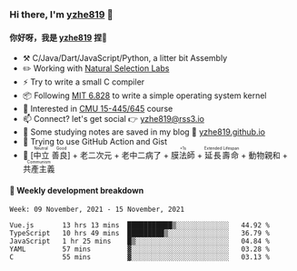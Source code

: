 ### Hi there, I'm [yzhe819](https://github.com/yzhe819) 👋

#### 你好呀，我是 [yzhe819](https://github.com/yzhe819) 捏👋

- :hammer_and_pick: C/Java/Dart/JavaScript/Python, a litter bit Assembly
- :pencil2: Working with [Natural Selection Labs](https://github.com/NaturalSelectionLabs)
- ⚡ Try to write a small C compiler
- 📦 Following [MIT 6.828](https://pdos.csail.mit.edu/6.828/2018/overview.html) to write a simple operating system kernel
- 🧪 Interested in [CMU 15-445/645](https://15445.courses.cs.cmu.edu/fall2020/) course
- 📫 Connect? let's get social 👉 yzhe819@rss3.io
- :scroll: Some studying notes are saved in my blog :space_invader: [yzhe819.github.io](https://yzhe819.github.io/)
- 🌟 Trying to use GitHub Action and Gist
- 🔑 <ruby>[中立 善良]<rp>（</rp><rt>Neutral Good</rt><rp>）</rp></ruby> + 老二次元 + 老中二病了 + <ruby>膜法師<rp>（</rp><rt>+1s</rt><rp>）</rp></ruby> + <ruby>延長壽命<rp>（</rp><rt>Extended Lifespan</rt><rp>）</rp></ruby> + 動物親和 + <ruby>共產主義<rp>（</rp><rt>Communism</rt><rp>）</rp></ruby>



#### 📝 Weekly development breakdown

<!--START_SECTION:waka-->
```text
Week: 09 November, 2021 - 15 November, 2021

Vue.js       13 hrs 13 mins  ███████████▒░░░░░░░░░░░░░   44.92 % 
TypeScript   10 hrs 49 mins  █████████▒░░░░░░░░░░░░░░░   36.79 % 
JavaScript   1 hr 25 mins    █▒░░░░░░░░░░░░░░░░░░░░░░░   04.84 % 
YAML         57 mins         ▓░░░░░░░░░░░░░░░░░░░░░░░░   03.28 % 
C            55 mins         ▓░░░░░░░░░░░░░░░░░░░░░░░░   03.13 % 
```
<!--END_SECTION:waka-->



